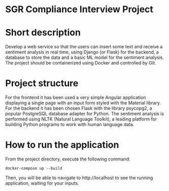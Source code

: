 # SGR Compliance Interview Project

# Short description
Develop a web service so that the users can insert some text and receive a sentiment analysis in real time, using Django (or Flask) for the backend, a
database to store the data and a basic ML model for the sentiment analysis. The project should be containerized using Docker and controlled by Git.

# Project structure
For the frontend it has been used a very simple Angular application displaying a single page with an input form styled with the Material library. 
For the backend it has been chosen Flask with the library psycopg2, a popular PostgreSQL database adapter for Python.
The sentiment analysis is performed using NLTK (Natural Language Toolkit), a leading platform for building Python programs to work with human language data. 

# How to run the application
From the project directory, execute the following command:

<code>docker-compose up --build</code>

Then, you will be able to navigate to http://localhost to see the running application, waiting for your inputs.
